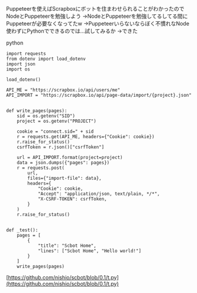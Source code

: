 
Puppeteerを使えばScrapboxにボットを住まわせられることがわかったのでNodeとPuppeteerを勉強しよう
→NodeとPuppeteerを勉強してるしてる間にPuppeteerが必要なくなってたw
→Puppeteerいらないならぼく不慣れなNode使わずにPythonでできるのでは…試してみるか
→できた

python

```
import requests
from dotenv import load_dotenv
import json
import os

load_dotenv()

API_ME = "https://scrapbox.io/api/users/me"
API_IMPORT = "https://scrapbox.io/api/page-data/import/{project}.json"


def write_pages(pages):
    sid = os.getenv("SID")
    project = os.getenv("PROJECT")

    cookie = "connect.sid=" + sid
    r = requests.get(API_ME, headers={"Cookie": cookie})
    r.raise_for_status()
    csrfToken = r.json()["csrfToken"]

    url = API_IMPORT.format(project=project)
    data = json.dumps({"pages": pages})
    r = requests.post(
        url,
        files={"import-file": data},
        headers={
            "Cookie": cookie,
            "Accept": "application/json, text/plain, */*",
            "X-CSRF-TOKEN": csrfToken,
        }
    )
    r.raise_for_status()


def _test():
    pages = [
        {
            "title": "Scbot Home",
            "lines": ["Scbot Home", "Hello world!"]
        }
    ]
    write_pages(pages)
```

[https://github.com/nishio/scbot/blob/0.1/t.py](https://github.com/nishio/scbot/blob/0.1/t.py)
